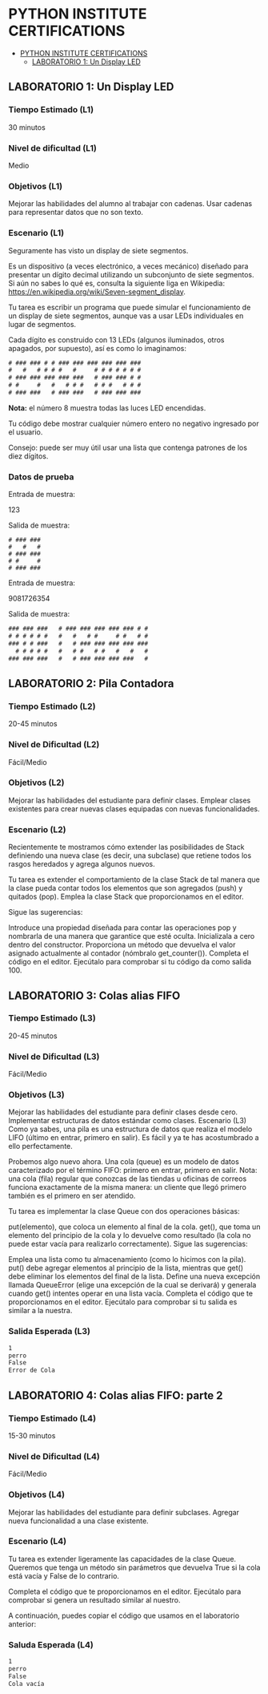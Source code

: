 # PYTHON INSTITUTE CERTIFICATIONS

- [PYTHON INSTITUTE CERTIFICATIONS](#python-institute-certifications)
  - [LABORATORIO 1: Un Display LED](#laboratorio-1-un-display-led)

## LABORATORIO 1: Un Display LED

### Tiempo Estimado (L1)

30 minutos

### Nivel de dificultad (L1)

Medio

### Objetivos (L1)

Mejorar las habilidades del alumno al trabajar con cadenas.
Usar cadenas para representar datos que no son texto.

### Escenario (L1)

Seguramente has visto un display de siete segmentos.

Es un dispositivo (a veces electrónico, a veces mecánico) diseñado para presentar un dígito decimal utilizando un subconjunto de siete segmentos. Si aún no sabes lo qué es, consulta la siguiente liga en Wikipedia: <https://en.wikipedia.org/wiki/Seven-segment_display>.

Tu tarea es escribir un programa que puede simular el funcionamiento de un display de siete segmentos, aunque vas a usar LEDs individuales en lugar de segmentos.

Cada dígito es construido con 13 LEDs (algunos iluminados, otros apagados, por supuesto), así es como lo imaginamos:

```txt
# ### ### # # ### ### ### ### ### ### 
#   #   # # # #   #     # # # # # # # 
# ### ### ### ### ###   # ### ### # # 
# #     #   #   # # #   # # #   # # # 
# ### ###   # ### ###   # ### ### ###
```

**Nota:** el número 8 muestra todas las luces LED encendidas.

Tu código debe mostrar cualquier número entero no negativo ingresado por el usuario.

Consejo: puede ser muy útil usar una lista que contenga patrones de los diez dígitos.

### Datos de prueba

Entrada de muestra:

123

Salida de muestra:

```xt
# ### ### 
#   #   # 
# ### ### 
# #     # 
# ### ### 
```

Entrada de muestra:

9081726354

Salida de muestra:

```txt
### ### ###   # ### ### ### ### ### # # 
# # # # # #   #   #   # #     # #   # # 
### # # ###   #   # ### ### ### ### ### 
  # # # # #   #   # #   # #   #   #   # 
### ### ###   #   # ### ### ### ###   # 
```

## LABORATORIO 2: Pila Contadora

### Tiempo Estimado (L2)

20-45 minutos

### Nivel de Dificultad (L2)

Fácil/Medio

### Objetivos (L2)

Mejorar las habilidades del estudiante para definir clases.
Emplear clases existentes para crear nuevas clases equipadas con nuevas funcionalidades.

### Escenario (L2)

Recientemente te mostramos cómo extender las posibilidades de Stack definiendo una nueva clase (es decir, una subclase) que retiene todos los rasgos heredados y agrega algunos nuevos.

Tu tarea es extender el comportamiento de la clase Stack de tal manera que la clase pueda contar todos los elementos que son agregados (push) y quitados (pop). Emplea la clase Stack que proporcionamos en el editor.

Sigue las sugerencias:

Introduce una propiedad diseñada para contar las operaciones pop y nombrarla de una manera que garantice que esté oculta.
Inicializala a cero dentro del constructor.
Proporciona un método que devuelva el valor asignado actualmente al contador (nómbralo get_counter()).
Completa el código en el editor. Ejecútalo para comprobar si tu código da como salida 100.

## LABORATORIO 3: Colas alias FIFO

### Tiempo Estimado (L3)

20-45 minutos

### Nivel de Dificultad (L3)

Fácil/Medio

### Objetivos (L3)

Mejorar las habilidades del estudiante para definir clases desde cero.
Implementar estructuras de datos estándar como clases.
Escenario (L3)
Como ya sabes, una pila es una estructura de datos que realiza el modelo LIFO (último en entrar, primero en salir). Es fácil y ya te has acostumbrado a ello perfectamente.

Probemos algo nuevo ahora. Una cola (queue) es un modelo de datos caracterizado por el término FIFO: primero en entrar, primero en salir. Nota: una cola (fila) regular que conozcas de las tiendas u oficinas de correos funciona exactamente de la misma manera: un cliente que llegó primero también es el primero en ser atendido.

Tu tarea es implementar la clase Queue con dos operaciones básicas:

put(elemento), que coloca un elemento al final de la cola.
get(), que toma un elemento del principio de la cola y lo devuelve como resultado (la cola no puede estar vacía para realizarlo correctamente).
Sigue las sugerencias:

Emplea una lista como tu almacenamiento (como lo hicimos con la pila).
put() debe agregar elementos al principio de la lista, mientras que get() debe eliminar los elementos del final de la lista.
Define una nueva excepción llamada QueueError (elige una excepción de la cual se derivará) y generala cuando get() intentes operar en una lista vacía.
Completa el código que te proporcionamos en el editor. Ejecútalo para comprobar si tu salida es similar a la nuestra.

### Salida Esperada (L3)

```bash
1
perro
False
Error de Cola
```

## LABORATORIO 4: Colas alias FIFO: parte 2

### Tiempo Estimado (L4)

15-30 minutos

### Nivel de Dificultad (L4)

Fácil/Medio

### Objetivos (L4)

Mejorar las habilidades del estudiante para definir subclases.
Agregar nueva funcionalidad a una clase existente.

### Escenario (L4)

Tu tarea es extender ligeramente las capacidades de la clase Queue. Queremos que tenga un método sin parámetros que devuelva True si la cola está vacía y False de lo contrario.

Completa el código que te proporcionamos en el editor. Ejecútalo para comprobar si genera un resultado similar al nuestro.

A continuación, puedes copiar el código que usamos en el laboratorio anterior:

### Saluda Esperada (L4)

```bash
1
perro
False
Cola vacía
```
